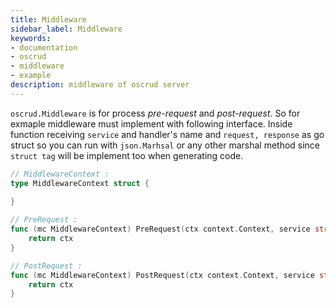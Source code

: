 ```yaml
---
title: Middleware
sidebar_label: Middleware
keywords:
- documentation
- oscrud
- middleware
- example
description: middleware of oscrud server
---
```


`oscrud.Middleware` is for process *pre-request* and *post-request*. So for exmaple middleware must implement with following interface. Inside function receiving `service` and handler's name and `request, response` as go struct so you can run with `json.Marhsal` or any other marshal method since `struct tag` will be implement too when generating code.

```go
// MiddlewareContext :
type MiddlewareContext struct {
    
}

// PreRequest :
func (mc MiddlewareContext) PreRequest(ctx context.Context, service string, request interface{}) context.Context {
    return ctx
}

// PostRequest :
func (mc MiddlewareContext) PostRequest(ctx context.Context, service string, response interface{}, err error) context.Context {
    return ctx
}
```